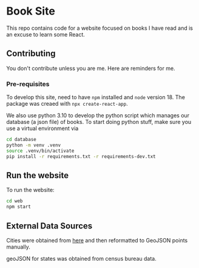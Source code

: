 # Book Site

This repo contains code for a website focused on books I have read
and is an excuse to learn some React.

## Contributing

You don't contribute unless you are me. Here are reminders for me.

### Pre-requisites

To develop this site, need to have `npm` installed and `node` version 18.
The package was creaed with `npx create-react-app`.

We also use python 3.10 to develop the python script which manages
our database (a json file) of books. To start doing python stuff,
make sure you use a virtual environment via

```bash
cd database
python -m venv .venv
source .venv/bin/activate
pip install -r requirements.txt -r requirements-dev.txt
```

## Run the website

To run the website:

```bash
cd web
npm start
```

## External Data Sources

Cities were obtained from [here](https://gist.githubusercontent.com/Miserlou/c5cd8364bf9b2420bb29/raw/2bf258763cdddd704f8ffd3ea9a3e81d25e2c6f6/cities.json)
and then reformatted to GeoJSON points manually.

geoJSON for states was obtained from census bureau data.
